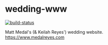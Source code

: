 # wedding-www

[![build-status][build-status-badge]][build-status-href]


Matt Medal's (& Keilah Reyes') wedding website. https://www.medalreyes.com


[build-status-badge]: https://img.shields.io/travis/mmedal/wedding-www/master.svg?style=flat-square
[build-status-href]: https://travis-ci.org/mmedal/wedding-www
